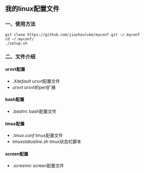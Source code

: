 ## 我的linux配置文件 ##

### 一、使用方法 ###

    git clone https://github.com/jiazhoulvke/myconf.git ~/.myconf
    cd ~/.myconf/
    ./setup.sh
    
### 二、文件介绍 ###

#### urxvt配置 ####
* *.Xdefault* urxvt配置文件
* *urxvt* urxvt的perl扩展

#### bash配置 ####
* *.bashrc* bash配置文件

#### tmux配置 ####
* *.tmux.conf* tmux配置文件
* *tmuxstatusline.sh* tmux状态栏脚本

#### screen配置 ####
* *.screenrc* screen配置文件
 
